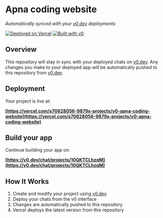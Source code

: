 # Apna coding website

*Automatically synced with your [v0.dev](https://v0.dev) deployments*

[![Deployed on Vercel](https://img.shields.io/badge/Deployed%20on-Vercel-black?style=for-the-badge&logo=vercel)](https://vercel.com/s70628056-9879s-projects/v0-apna-coding-website)
[![Built with v0](https://img.shields.io/badge/Built%20with-v0.dev-black?style=for-the-badge)](https://v0.dev/chat/projects/10QKTCLhzqM)

## Overview

This repository will stay in sync with your deployed chats on [v0.dev](https://v0.dev).
Any changes you make to your deployed app will be automatically pushed to this repository from [v0.dev](https://v0.dev).

## Deployment

Your project is live at:

**[https://vercel.com/s70628056-9879s-projects/v0-apna-coding-website](https://vercel.com/s70628056-9879s-projects/v0-apna-coding-website)**

## Build your app

Continue building your app on:

**[https://v0.dev/chat/projects/10QKTCLhzqM](https://v0.dev/chat/projects/10QKTCLhzqM)**

## How It Works

1. Create and modify your project using [v0.dev](https://v0.dev)
2. Deploy your chats from the v0 interface
3. Changes are automatically pushed to this repository
4. Vercel deploys the latest version from this repository
